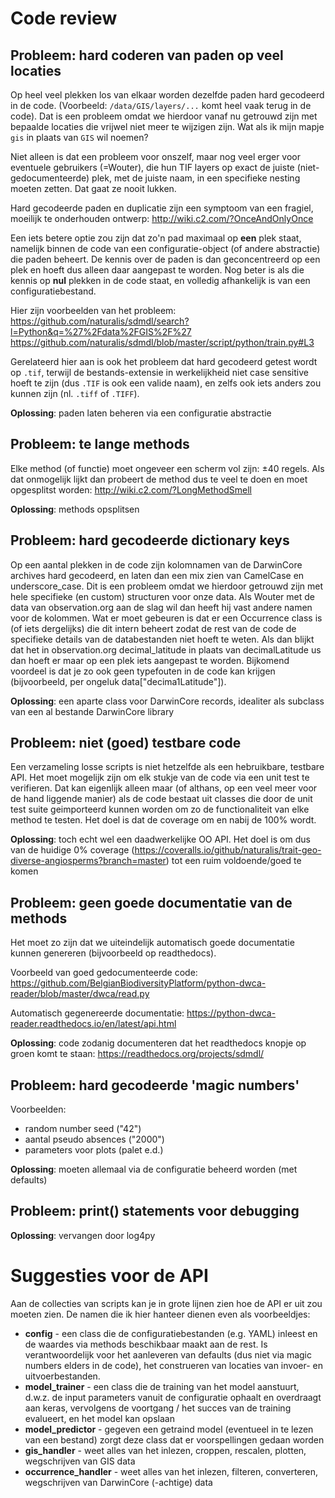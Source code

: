 Code review
===========

Probleem: hard coderen van paden op veel locaties
-------------------------------------------------

Op heel veel plekken los van elkaar worden dezelfde paden hard gecodeerd in de code.
(Voorbeeld: `/data/GIS/layers/...` komt heel vaak terug in de code). Dat is een probleem 
omdat we hierdoor vanaf nu getrouwd zijn met bepaalde locaties die vrijwel niet meer te 
wijzigen zijn. Wat als ik mijn mapje `gis` in plaats van `GIS` wil noemen?

Niet alleen is dat een probleem voor onszelf, maar nog veel erger voor eventuele 
gebruikers (=Wouter), die hun TIF layers op exact de juiste (niet-gedocumenteerde) plek, 
met de juiste naam, in een specifieke nesting moeten zetten. Dat gaat ze nooit lukken.

Hard gecodeerde paden en duplicatie zijn een symptoom van een fragiel, moeilijk te 
onderhouden ontwerp: http://wiki.c2.com/?OnceAndOnlyOnce

Een iets betere optie zou zijn dat zo'n pad maximaal op **een** plek staat, namelijk 
binnen de code van een configuratie-object (of andere abstractie) die paden beheert. De 
kennis over de paden is dan geconcentreerd op een plek en hoeft dus alleen daar aangepast 
te worden. Nog beter is als die kennis op **nul** plekken in de code staat, en volledig 
afhankelijk is van een configuratiebestand.

Hier zijn voorbeelden van het probleem:
https://github.com/naturalis/sdmdl/search?l=Python&q=%27%2Fdata%2FGIS%2F%27
https://github.com/naturalis/sdmdl/blob/master/script/python/train.py#L3

Gerelateerd hier aan is ook het probleem dat hard gecodeerd getest wordt op `.tif`, 
terwijl de bestands-extensie in werkelijkheid niet case sensitive hoeft te zijn (dus 
`.TIF` is ook een valide naam), en zelfs ook iets anders zou kunnen zijn (nl. `.tiff` of 
`.TIFF`).

**Oplossing**: paden laten beheren via een configuratie abstractie

Probleem: te lange methods
--------------------------

Elke method (of functie) moet ongeveer een scherm vol zijn: ±40 regels. Als dat onmogelijk
lijkt dan probeert de method dus te veel te doen en moet opgesplitst worden:
http://wiki.c2.com/?LongMethodSmell

**Oplossing**: methods opsplitsen

Probleem: hard gecodeerde dictionary keys
-----------------------------------------

Op een aantal plekken in de code zijn kolomnamen van de DarwinCore archives hard 
gecodeerd, en laten dan een mix zien van CamelCase en underscore_case. Dit is een 
probleem omdat we hierdoor getrouwd zijn met hele specifieke (en custom) structuren
voor onze data. Als Wouter met de data van observation.org aan de slag wil dan heeft
hij vast andere namen voor de kolommen. Wat er moet gebeuren is dat er een Occurrence
class is (of iets dergelijks) die dit intern beheert zodat de rest van de code de 
specifieke details van de databestanden niet hoeft te weten. Als dan blijkt dat het in 
observation.org decimal_latitude in plaats van decimalLatitude us dan hoeft er maar op 
een plek iets aangepast te worden. Bijkomend voordeel is dat je zo ook geen typefouten 
in de code kan krijgen (bijvoorbeeld, per ongeluk data["decima1Latitude"]).

**Oplossing**: een aparte class voor DarwinCore records, idealiter als subclass van een
al bestande DarwinCore library

Probleem: niet (goed) testbare code
-----------------------------------

Een verzameling losse scripts is niet hetzelfde als een hebruikbare, testbare API. Het
moet mogelijk zijn om elk stukje van de code via een unit test te verifieren. Dat kan
eigenlijk alleen maar (of althans, op een veel meer voor de hand liggende manier) als
de code bestaat uit classes die door de unit test suite geimporteerd kunnen worden om
zo de functionaliteit van elke method te testen. Het doel is dat de coverage om en
nabij de 100% wordt.

**Oplossing**: toch echt wel een daadwerkelijke OO API. Het doel is om dus van de
huidige 0% coverage (https://coveralls.io/github/naturalis/trait-geo-diverse-angiosperms?branch=master)
tot een ruim voldoende/goed te komen

Probleem: geen goede documentatie van de methods
------------------------------------------------

Het moet zo zijn dat we uiteindelijk automatisch goede documentatie kunnen genereren
(bijvoorbeeld op readthedocs). 

Voorbeeld van goed gedocumenteerde code:
https://github.com/BelgianBiodiversityPlatform/python-dwca-reader/blob/master/dwca/read.py

Automatisch gegenereerde documentatie:
https://python-dwca-reader.readthedocs.io/en/latest/api.html

**Oplossing**: code zodanig documenteren dat het readthedocs knopje op groen komt te
staan: https://readthedocs.org/projects/sdmdl/

Probleem: hard gecodeerde 'magic numbers'
-----------------------------------------

Voorbeelden:
- random number seed ("42")
- aantal pseudo absences ("2000")
- parameters voor plots (palet e.d.)

**Oplossing**: moeten allemaal via de configuratie beheerd worden (met defaults)

Probleem: print() statements voor debugging
-------------------------------------------

**Oplossing**: vervangen door log4py

Suggesties voor de API
======================

Aan de collecties van scripts kan je in grote lijnen zien hoe de API er uit zou moeten
zien. De namen die ik hier hanteer dienen even als voorbeeldjes:

- **config** - een class die de configuratiebestanden (e.g. YAML) inleest en de waardes
  via methods beschikbaar maakt aan de rest. Is verantwoordelijk voor het aanleveren
  van defaults (dus niet via magic numbers elders in de code), het construeren van 
  locaties van invoer- en uitvoerbestanden.
- **model_trainer** - een class die de training van het model aanstuurt, d.w.z. de 
  input parameters vanuit de configuratie ophaalt en overdraagt aan keras, vervolgens
  de voortgang / het succes van de training evalueert, en het model kan opslaan
- **model_predictor** - gegeven een getraind model (eventueel in te lezen van een bestand)
  zorgt deze class dat er voorspellingen gedaan worden
- **gis_handler** - weet alles van het inlezen, croppen, rescalen, plotten, wegschrijven 
  van GIS data
- **occurrence_handler** - weet alles van het inlezen, filteren, converteren, wegschrijven 
  van DarwinCore (-achtige) data


